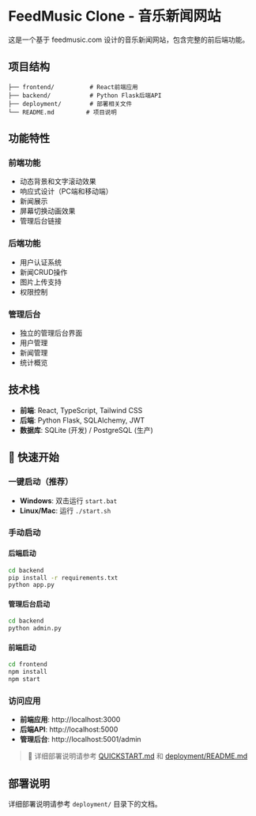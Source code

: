 # FeedMusic Clone - 音乐新闻网站

这是一个基于 feedmusic.com 设计的音乐新闻网站，包含完整的前后端功能。

## 项目结构

```
├── frontend/          # React前端应用
├── backend/           # Python Flask后端API
├── deployment/        # 部署相关文件
└── README.md         # 项目说明
```

## 功能特性

### 前端功能
- 动态背景和文字滚动效果
- 响应式设计（PC端和移动端）
- 新闻展示
- 屏幕切换动画效果
- 管理后台链接

### 后端功能
- 用户认证系统
- 新闻CRUD操作
- 图片上传支持
- 权限控制

### 管理后台
- 独立的管理后台界面
- 用户管理
- 新闻管理
- 统计概览

## 技术栈

- **前端**: React, TypeScript, Tailwind CSS
- **后端**: Python Flask, SQLAlchemy, JWT
- **数据库**: SQLite (开发) / PostgreSQL (生产)

## 🚀 快速开始

### 一键启动（推荐）
- **Windows**: 双击运行 `start.bat`
- **Linux/Mac**: 运行 `./start.sh`

### 手动启动

#### 后端启动
```bash
cd backend
pip install -r requirements.txt
python app.py
```

#### 管理后台启动
```bash
cd backend
python admin.py
```

#### 前端启动
```bash
cd frontend
npm install
npm start
```

### 访问应用
- **前端应用**: http://localhost:3000
- **后端API**: http://localhost:5000
- **管理后台**: http://localhost:5001/admin

> 📖 详细部署说明请参考 [QUICKSTART.md](QUICKSTART.md) 和 [deployment/README.md](deployment/README.md)

## 部署说明

详细部署说明请参考 `deployment/` 目录下的文档。 
